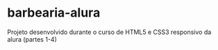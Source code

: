# barbearia-alura

Projeto desenvolvido durante o curso de HTML5 e CSS3 responsivo da alura (partes 1-4)